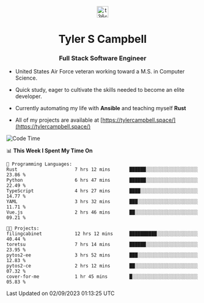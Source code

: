 <p align="center">
<a href="https://www.linkedin.com/in/t36campbell" target="blank"><img align="center" src="https://ik.imagekit.io/t36campbell/Portfolio/linkedin.png.original_m8bbGgPh6.png" alt="t36campbell" height="30" width="30" /></a>
</p>
<h1 align="center">Tyler S Campbell</h1>
<h3 align="center">Full Stack Software Engineer</h3>

* United States Air Force veteran working toward a M.S. in Computer Science.

* Quick study, eager to cultivate the skills needed to become an elite developer.

* Currently automating my life with **Ansible** and teaching myself **Rust**

* All of my projects are available at [https://tylercampbell.space/](https://tylercampbell.space/)

<!--START_SECTION:waka-->
![Code Time](http://img.shields.io/badge/Code%20Time-2%2C764%20hrs%2050%20mins-blue)

📊 **This Week I Spent My Time On** 

```text
💬 Programming Languages: 
Rust                     7 hrs 12 mins       ██████░░░░░░░░░░░░░░░░░░░   23.86 % 
Python                   6 hrs 47 mins       ██████░░░░░░░░░░░░░░░░░░░   22.49 % 
TypeScript               4 hrs 27 mins       ████░░░░░░░░░░░░░░░░░░░░░   14.77 % 
YAML                     3 hrs 32 mins       ███░░░░░░░░░░░░░░░░░░░░░░   11.71 % 
Vue.js                   2 hrs 46 mins       ██░░░░░░░░░░░░░░░░░░░░░░░   09.21 % 

🐱‍💻 Projects: 
filingcabinet            12 hrs 12 mins      ██████████░░░░░░░░░░░░░░░   40.44 % 
toretsu                  7 hrs 14 mins       ██████░░░░░░░░░░░░░░░░░░░   23.95 % 
pytos2-ee                3 hrs 52 mins       ███░░░░░░░░░░░░░░░░░░░░░░   12.83 % 
pytos2-ce                2 hrs 12 mins       ██░░░░░░░░░░░░░░░░░░░░░░░   07.32 % 
cover-for-me             1 hr 45 mins        █░░░░░░░░░░░░░░░░░░░░░░░░   05.83 % 
```


 Last Updated on 02/09/2023 01:13:25 UTC
<!--END_SECTION:waka-->
